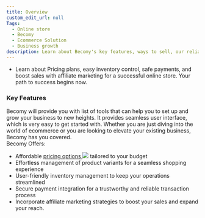 ```yaml
---
title: Overview
custom_edit_url: null
Tags:
  - Online store
  - Becomy
  - Ecommerce Solution
  - Business growth
description: Learn about Becomy's key features, ways to sell, our reliability, pricing plans, and where to find help.
---
```

<head>
<meta property="twitter:description" content="Learn about BecomY's key features, ways to sell, our reliability, pricing plans, and where to find help."/>
<meta property="og:url" content="https://docs-becomy.surge.sh/"/>
<link rel="canonical" href="https://docs-becomy.surge.sh/"/>
<link rel="alternate" href="https://docs-becomy.surge.sh/fr" hreflang="fr"/>
</head>

- Learn about Pricing plans, easy inventory control, safe payments, and boost sales with affiliate marketing for a successful online store. Your path to success begins now.


### Key Features

Becomy will provide you with list of tools that can help you to set up and grow your business to new heights. It provides seamless user interface, which is very easy to get started with. Whether you are just diving into the world of ecommerce or you are looking to elevate your existing business, Becomy has you covered.\
Becomy Offers:
- Affordable [pricing options ![](/img/external-link.svg)](https://becomystaging.com/pricing) tailored to your budget
- Effortless management of product variants for a seamless shopping experience
- User-friendly inventory management to keep your operations streamlined
- Secure payment integration for a trustworthy and reliable transaction process
- Incorporate affiliate marketing strategies to boost your sales and expand your reach.

